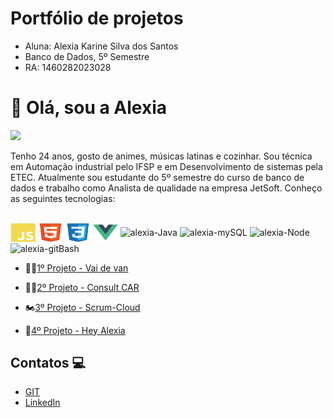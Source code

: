 # Portfólio de projetos
- Aluna: Alexia Karine Silva dos Santos
- Banco de Dados, 5º Semestre
- RA: 1460282023028

# 👋 Olá, sou a Alexia 
<img src = "https://github.com/alexiakarine/Bertoti/blob/master/Icons/WhatsApp%20Image%202022-09-20%20at%2000.09.16.jpeg" width= "20%"/>

Tenho 24 anos, gosto de animes, músicas latinas e cozinhar. Sou técnica em Automação industrial pelo IFSP e em Desenvolvimento de sistemas pela ETEC. Atualmente sou estudante do 5º semestre do curso de banco de dados e trabalho como Analista de qualidade na empresa JetSoft. Conheço as seguintes tecnologias:
 
<div style="display: inline_block"><br>
  <img align="center" alt="alexia-Js" height="30" width="40" src="https://raw.githubusercontent.com/devicons/devicon/master/icons/javascript/javascript-plain.svg">
  <img align="center" alt="alexia-HTML" height="30" width="40" src="https://raw.githubusercontent.com/devicons/devicon/master/icons/html5/html5-original.svg">
  <img align="center" alt="alexia-CSS" height="30" width="40" src="https://raw.githubusercontent.com/devicons/devicon/master/icons/css3/css3-original.svg">
  <img align="center" alt="alexia-Js" height="30" width="40" src="https://raw.githubusercontent.com/devicons/devicon/master/icons/vuejs/vuejs-original.svg">
  <img align="center" alt="alexia-Java " height="65" width="70" src="https://icongr.am/devicon/java-original-wordmark.svg?size=128&color=currentColor">
  <img align="center" alt="alexia-mySQL " height="30" width="40" src="https://icongr.am/devicon/mysql-original.svg?size=128&color=currentColor">
  <img align="center" alt="alexia-Node " height="65" width="70" src="https://icongr.am/devicon/nodejs-original-wordmark.svg?size=128&color=currentColor">
  <img align="center" alt="alexia-gitBash " height="65" width="70" src="https://icongr.am/devicon/oracle-original.svg?size=128&color=currentColor">
 </div>

- :running_woman:[1º Projeto - Vai de van](https://github.com/alexiakarine/Projeto-integrador/blob/master/API_1.md) 

- :biking_woman:[2º Projeto - Consult CAR](https://github.com/alexiakarine/Projeto-integrador/blob/master/API_2.md)

- :motorcycle:[3º Projeto - Scrum-Cloud](https://github.com/alexiakarine/Projeto-integrador/blob/master/API_3.md)

- :blue_car:[4º Projeto - Hey Alexia](https://github.com/alexiakarine/Projeto-integrador/blob/master/API_4.md)


## Contatos 💻
* [GIT](https://github.com/alexiakarine)
* [LinkedIn](https://www.linkedin.com/feed/)


